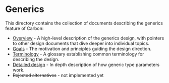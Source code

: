# Generics

<!--
Part of the Carbon Language project, under the Apache License v2.0 with LLVM
Exceptions. See /LICENSE for license information.
SPDX-License-Identifier: Apache-2.0 WITH LLVM-exception
-->

This directory contains the collection of documents describing the generics
feature of Carbon:

-   [Overview](overview.md) - A high-level description of the generics design,
    with pointers to other design documents that dive deeper into individual
    topics.
-   [Goals](goals.md) - The motivation and principles guiding the design
    direction.
-   [Terminology](terminology.md) - A glossary establishing common terminology
    for describing the design.
-   [Detailed design](details.md) - In depth description of how generic type
    parameters work.
-   ~~Rejected alternatives~~ - not implemented yet
